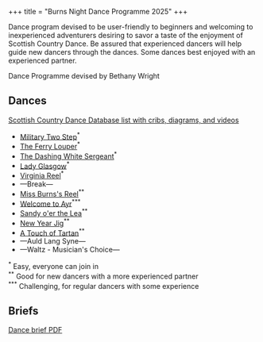 +++
title = "Burns Night Dance Programme 2025"
+++


Dance program devised to be user-friendly to beginners and welcoming to inexperienced adventurers desiring to savor a taste of the enjoyment of Scottish Country Dance. Be assured that experienced dancers will help guide new dancers through the dances. Some dances best enjoyed with an experienced partner.

Dance Programme devised by Bethany Wright

## Dances

[Scottish Country Dance Database list with cribs, diagrams, and videos](https://my.strathspey.org/dd/list/51303/)

* [Military Two Step](https://my.strathspey.org/dd/dance/7552/)<sup>*</sup>
* [The Ferry Louper](https://my.strathspey.org/dd/dance/2126/)<sup>*</sup>
* [The Dashing White Sergeant](https://my.strathspey.org/dd/dance/1562/)<sup>*</sup>
* [Lady Glasgow](https://my.strathspey.org/dd/dance/3607/)<sup>*</sup>
* [Virginia Reel](https://my.strathspey.org/dd/dance/8162/)<sup>*</sup>
* —Break—
* [Miss Burns's Reel](https://my.strathspey.org/dd/dance/4440/)<sup>**</sup>
* [Welcome to Ayr](https://my.strathspey.org/dd/dance/13730/)<sup>***</sup>
* [Sandy o'er the Lea](https://my.strathspey.org/dd/dance/5889/)<sup>**</sup>
* [New Year Jig](https://my.strathspey.org/dd/dance/17898/)<sup>**</sup>
* [A Touch of Tartan](https://my.strathspey.org/dd/dance/11044/)<sup>**</sup>
* —Auld Lang Syne—
* —Waltz - Musician's Choice—

<sup>\*</sup> Easy, everyone can join in  
<sup>\*\*</sup> Good for new dancers with a more experienced partner  
<sup>\*\*\*</sup> Challenging, for regular dancers with some experience

## Briefs

[Dance brief PDF](/burns/2025_dance_programme.pdf)
